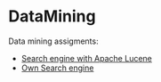 DataMining
========
Data mining assigments:
- [Search engine with Apache Lucene](bmi-p1/)
- [Own Search engine](bmi-p2/)
